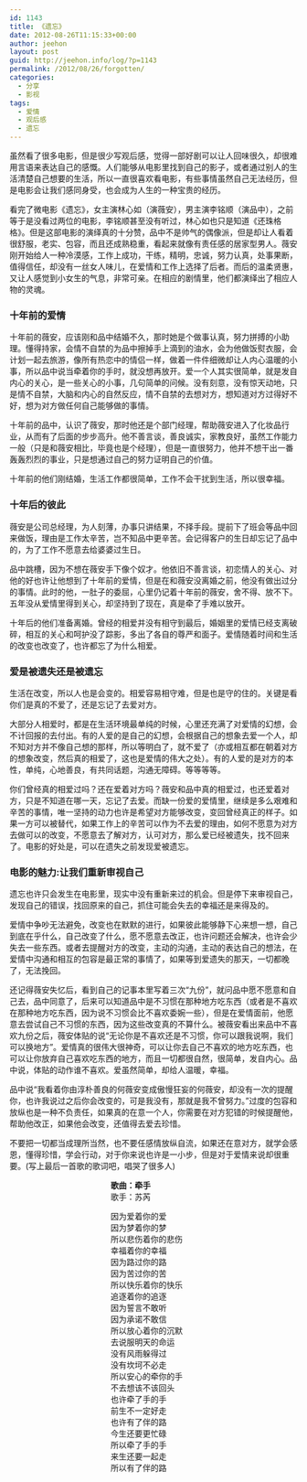 ```yaml
---
id: 1143
title: 《遗忘》
date: 2012-08-26T11:15:33+00:00
author: jeehon
layout: post
guid: http://jeehon.info/log/?p=1143
permalink: /2012/08/26/forgotten/
categories:
  - 分享
  - 影视
tags:
  - 爱情
  - 观后感
  - 遗忘
---
```

虽然看了很多电影，但是很少写观后感，觉得一部好剧可以让人回味很久，却很难用言语来表达自己的感慨。人们能够从电影里找到自己的影子，或者通过别人的生活清楚自己想要的生活，所以一直很喜欢看电影，有些事情虽然自己无法经历，但是电影会让我们感同身受，也会成为人生的一种宝贵的经历。

看完了微电影《遗忘》，女主演林心如（演薇安），男主演李铭顺（演品中），之前等于是没看过两位的电影，李铭顺甚至没有听过，林心如也只是知道《还珠格格》。但是这部电影的演绎真的十分赞，品中不是帅气的偶像派，但是却让人看着很舒服，老实、包容，而且还成熟稳重，看起来就像有责任感的居家型男人。薇安刚开始给人一种冷漠感，工作上成功，干练，精明，忠诚，努力认真，处事果断，值得信任，却没有一丝女人味儿，在爱情和工作上选择了后者。而后的温柔贤惠，又让人感觉到小女生的气息，非常可亲。在相应的剧情里，他们都演绎出了相应人物的灵魂。<!--more-->

### 十年前的爱情

十年前的薇安，应该刚和品中结婚不久，那时她是个做事认真，努力拼搏的小助理。懂得持家，会情不自禁的为品中擦掉手上滴到的油水，会为他做饭熨衣服，会计划一起去旅游，像所有热恋中的情侣一样，做着一件件细微却让人内心温暖的小事，所以品中说当牵着你的手时，就没想再放开。爱一个人其实很简单，就是发自内心的关心，是一些关心的小事，几句简单的问候。没有刻意，没有惊天动地，只是情不自禁，大脑和内心的自然反应，情不自禁的去想对方，想知道对方过得好不好，想为对方做任何自己能够做的事情。

十年前的品中，认识了薇安，那时他还是个部门经理，帮助薇安进入了化妆品行业，从而有了后面的步步高升。他不善言谈，善良诚实，家教良好，虽然工作能力一般（只是和薇安相比，毕竟也是个经理），但是一直很努力，他并不想干出一番轰轰烈烈的事业，只是想通过自己的努力证明自己的价值。

十年前的他们刚结婚，生活工作都很简单，工作不会干扰到生活，所以很幸福。

### 十年后的彼此

薇安是公司总经理，为人刻薄，办事只讲结果，不择手段。提前下了班会等品中回来做饭，理由是工作太辛苦，岂不知品中更辛苦。会记得客户的生日却忘记了品中的，为了工作不愿意去给婆婆过生日。

品中跳槽，因为不想在薇安手下像个奴才。他依旧不善言谈，初恋情人的关心、对他的好也许让他想到了十年前的爱情，但是在和薇安没离婚之前，他没有做出过分的事情。此时的他，一肚子的委屈，心里仍记着十年前的薇安，舍不得、放不下。五年没从爱情里得到关心，却坚持到了现在，真是牵了手难以放开。

十年后的他们准备离婚。曾经的相爱并没有相守到最后，婚姻里的爱情已经支离破碎，相互的关心和呵护没了踪影，多出了各自的尊严和面子。爱情随着时间和生活的改变也改变了，也许都忘了为什么相爱。

### 爱是被遗失还是被遗忘

生活在改变，所以人也是会变的。相爱容易相守难，但是也是守的住的。关键是看你们是真的不爱了，还是忘记了去爱对方。

大部分人相爱时，都是在生活环境最单纯的时候，心里还充满了对爱情的幻想，会不计回报的去付出。有的人爱的是自己的幻想，会根据自己的想象去爱一个人，却不知对方并不像自己想的那样，所以等明白了，就不爱了（亦或相互都在朝着对方的想象改变，然后真的相爱了，这也是爱情的伟大之处）。有的人爱的是对方的本性，单纯，心地善良，有共同话题，沟通无障碍。等等等等。

你们曾经真的相爱过吗？还在爱着对方吗？薇安和品中真的相爱过，也还爱着对方，只是不知道在哪一天，忘记了去爱。而缺一份爱的爱情里，继续是多么艰难和辛苦的事情，唯一坚持的动力也许是希望对方能够改变，变回曾经真正的样子。如果一方可以被替代，如果工作上的辛苦可以作为不去爱的理由，如何不愿意为对方去做可以的改变，不愿意去了解对方，认可对方，那么爱已经被遗失，找不回来了。电影的好处是，可以在遗失之前发现爱被遗忘。

### 电影的魅力:让我们重新审视自己

遗忘也许只会发生在电影里，现实中没有重新来过的机会。但是停下来审视自己，发现自己的错误，找回原来的自己，抓住可能会失去的幸福还是来得及的。

爱情中争吵无法避免，改变也在默默的进行，如果彼此能够静下心来想一想，自己到底在乎什么，自己改变了什么，愿不愿意去改正，也许问题还会解决，也许会少失去一些东西。或者去提醒对方的改变，主动的沟通，主动的表达自己的想法，在爱情中沟通和相互的包容是最正常的事情了，如果等到爱遗失的那天，一切都晚了，无法挽回。

还记得薇安失忆后，看到自己的记事本里写着三次“九份”，就问品中愿不愿意和自己去，品中同意了，后来可以知道品中是不习惯在那种地方吃东西（或者是不喜欢在那种地方吃东西，因为说不习惯会比不喜欢委婉一些），但是在爱情面前，他愿意去尝试自己不习惯的东西，因为这些改变真的不算什么。被薇安看出来品中不喜欢九份之后，薇安体贴的说“无论你是不喜欢还是不习惯，你可以跟我说啊，我们可以换地方”。爱情真的很伟大很神奇，可以让你去自己不喜欢的地方吃东西，也可以让你放弃自己喜欢吃东西的地方，而且一切都很自然，很简单，发自内心。品中说，体贴的动作谁不喜欢。爱虽然简单，却给人温暖，幸福。

品中说“我看着你由淳朴善良的何薇安变成傲慢狂妄的何薇安，却没有一次的提醒你，也许我说过之后你会改变的，可是我没有，那就是我不曾努力。”过度的包容和放纵也是一种不负责任，如果真的在意一个人，你需要在对方犯错的时候提醒他，帮助他改正，如果他会改变，还值得去爱去珍惜。

不要把一切都当成理所当然，也不要任感情放纵自流，如果还在意对方，就学会感恩，懂得珍惜，学会行动，对于你来说也许是一小步，但是对于爱情来说却很重要。(写上最后一首歌的歌词吧，唱哭了很多人)

<div style="margin:0 auto;width:150px">
  <strong>歌曲：牵手</strong><br /> 歌手：苏芮 </p> 
  
  <p>
    因为爱着你的爱<br /> 因为梦着你的梦<br /> 所以悲伤着你的悲伤<br /> 幸福着你的幸福<br /> 因为路过你的路<br /> 因为苦过你的苦<br /> 所以快乐着你的快乐<br /> 追逐着你的追逐<br /> 因为誓言不敢听<br /> 因为承诺不敢信<br /> 所以放心着你的沉默<br /> 去说服明天的命运<br /> 没有风雨躲得过<br /> 没有坎坷不必走<br /> 所以安心的牵你的手<br /> 不去想该不该回头<br /> 也许牵了手的手<br /> 前生不一定好走<br /> 也许有了伴的路<br /> 今生还要更忙碌<br /> 所以牵了手的手<br /> 来生还要一起走<br /> 所以有了伴的路
  </p>
</div>